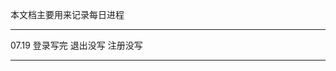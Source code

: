 本文档主要用来记录每日进程*********************************************07.19登录写完 退出没写 注册没写***************************************************